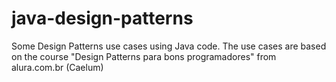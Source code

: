java-design-patterns
====================

Some Design Patterns use cases using Java code. The use cases are based on the course "Design Patterns para bons programadores" from alura.com.br (Caelum)
